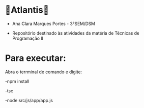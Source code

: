 # 🔱Atlantis🔱

- Ana Clara Marques Portes - 3°SEM/DSM

- Repositório destinado às atividades da matéria de Técnicas de Programação II

# Para executar:
Abra o terrminal de comando e digite:

-npm install

-tsc

-node src/js/app/app.js
